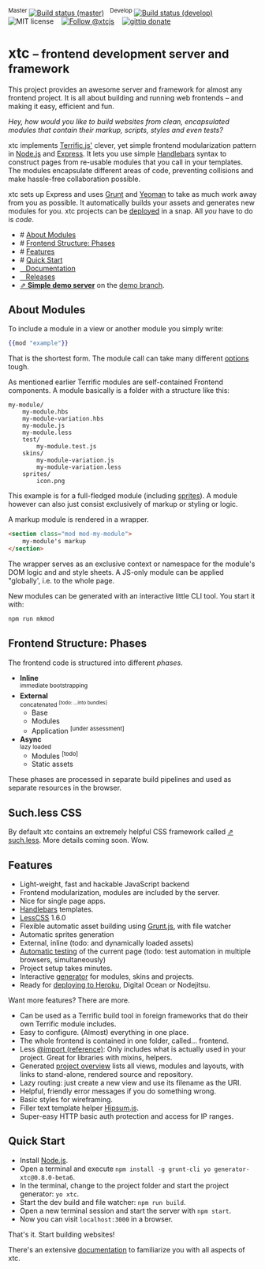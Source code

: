 <sup>Master</sup>&nbsp;[![Build status (master)](http://b.adge.me/travis/MarcDiethelm/xtc/master.svg)](https://travis-ci.org/MarcDiethelm/xtc) &nbsp; <sup>Develop</sup>&nbsp;[![Build status (develop)](http://b.adge.me/travis/MarcDiethelm/xtc/develop.svg)](https://travis-ci.org/MarcDiethelm/xtc) &nbsp;&nbsp; ![MIT license](http://b.adge.me/:license-MIT-brightgreen.svg) &nbsp;&nbsp; [![Follow @xtcjs](http://b.adge.me/:@xtcjs-follow-green.svg)](https://twitter.com/xtcjs) &nbsp;&nbsp; [![gittip donate](http://b.adge.me/:gittip-donate-lightgrey.svg)](https://www.gittip.com/MarcDiethelm/)


# xtc <small>– frontend development server and framework</small>

This project provides an awesome server and framework for almost any frontend project.
It is all about building and running web frontends – and making it easy, efficient and fun.

*Hey, how would you like to build websites from clean, encapsulated modules that contain their markup, scripts, styles and even tests?*

xtc implements [Terrific.js'](http://terrifically.org/) clever, yet simple frontend modularization pattern in [Node.js](http://nodejs.org/) and [Express](http://expressjs.com/). It lets you use simple [Handlebars](http://handlebarsjs.com/) syntax to construct pages from re-usable modules that you call in your templates. The modules encapsulate different areas of code, preventing collisions and make hassle-free collaboration possible.

xtc sets up Express and uses [Grunt](http://gruntjs.com/) and [Yeoman](http://yeoman.io/) to take as much work away from you as possible. It automatically builds your assets and generates new modules for you. xtc projects can be [deployed](#deploying) in a snap. All *you* have to do is *code*.

- \# [About Modules](#about-modules)
- \# [Frontend Structure: Phases](#frontend-structure-phases)
- \# [Features](#features)
- \# [Quick Start](#quick-start)
- [&nbsp;&nbsp; Documentation](Documentation.md)
- [&nbsp;&nbsp; Releases](https://github.com/MarcDiethelm/xtc/releases)
- [⇗ **Simple demo server**](http://xtc.starfleet.info) on the [demo branch](https://github.com/MarcDiethelm/xtc/tree/demo).<br>


## About Modules

To include a module in a view or another module you simply write:

```hbs
{{mod "example"}}
```

That is the shortest form. The module call can take many different [options](https://github.com/MarcDiethelm/xtc/blob/develop/Documentation.md#terrific-modules) tough.

As mentioned earlier Terrific modules are self-contained Frontend components. A module basically is a folder with a structure like this:

	my-module/
		my-module.hbs
		my-module-variation.hbs
		my-module.js
		my-module.less
		test/
			my-module.test.js
		skins/
			my-module-variation.js
			my-module-variation.less
		sprites/
			icon.png

This example is for a full-fledged module (including [sprites](https://github.com/MarcDiethelm/xtc/blob/develop/Documentation.md#building-sprites-with-glue)). A module however can also just consist exclusively of markup or styling or logic.

A markup module is rendered in a wrapper.

```html
<section class="mod mod-my-module">
	my-module's markup
</section>
```

The wrapper serves as an exclusive context or namespace for the module's DOM logic and and style sheets. A JS-only module can be applied "globally', i.e. to the whole page.

New modules can be generated with an interactive little CLI tool. You start it with:

```sh
npm run mkmod
```

## Frontend Structure: Phases

The frontend code is structured into different *phases*.

- **Inline**<br>
	<sup>immediate bootstrapping</sup>
- **External**<br>
	<sup>concatenated <sup>[todo: ...into bundles]</sup></sup>
	- Base
	- Modules
	- Application <sup>[under assessment]</sup>
- **Async**<br>
	<sup>lazy loaded</sup>
	- Modules <sup>[todo]</sup>
	- Static assets

These phases are processed in separate build pipelines and used as separate resources in the browser.

## Such.less CSS

By default xtc contains an extremely helpful CSS framework called [⇗ such.less](https://github.com/MarcDiethelm/such.less). More details coming soon. Wow.


## Features


- Light-weight, fast and hackable JavaScript backend
- Frontend modularization, modules are included by the server.
- Nice for single page apps.
- [Handlebars](http://handlebarsjs.com/) templates.
- [LessCSS](https://github.com/less/less.js) 1.6.0
- Flexible automatic asset building using [Grunt.js](http://gruntjs.com/), with file watcher
- Automatic sprites generation
- External, inline (todo: and dynamically loaded assets)
- [Automatic testing](#module-testing) of the current page (todo: test automation in multiple browsers, simultaneously)
- Project setup takes minutes.
- Interactive [generator](#terrific-module-creation) for modules, skins and projects.
- Ready for [deploying to Heroku](https://gist.github.com/MarcDiethelm/6321844), Digital Ocean or Nodejitsu.

Want more features? There are more.

- Can be used as a Terrific build tool in foreign frameworks that do their own Terrific module includes.
- Easy to configure. (Almost) everything in one place.
- The whole frontend is contained in one folder, called... frontend.
- Less [@import (reference)](http://lesscss.org/features/#import-options-reference): Only includes what is actually used in your project. Great for libraries with mixins, helpers.
- Generated [project overview](https://github.com/MarcDiethelm/xtc/blob/master/Documentation.md#project-overview) lists all views, modules and layouts, with links to stand-alone, rendered source and repository.
- Lazy routing: just create a new view and use its filename as the URI.
- Helpful, friendly error messages if you do something wrong.
- Basic styles for wireframing.
- Filler text template helper [Hipsum.js](https://github.com/MarcDiethelm/Hipsum.js).
- Super-easy HTTP basic auth protection and access for IP ranges.


## Quick Start

- Install [Node.js](http://nodejs.org/).
- Open a terminal and execute `npm install -g grunt-cli yo generator-xtc@0.8.0-beta6`.
- In the terminal, change to the project folder and start the project generator: `yo xtc`.
- Start the dev build and file watcher: `npm run build`.
- Open a new terminal session and start the server with `npm start`.
- Now you can visit `localhost:3000` in a browser.

That's it. Start building websites!

There's an extensive [documentation](Documentation.md) to familiarize you with all aspects of xtc.
